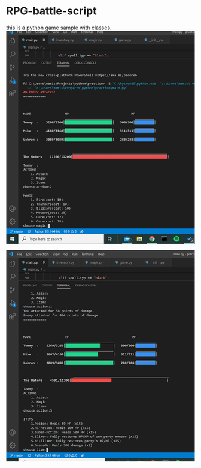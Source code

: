 # RPG-battle-script
this is a python game sample with classes.
![alt text](https://github.com/mamistom8/RPG-battle-script/blob/master/pictures/pic1.png?raw=true)

![alt text](https://github.com/mamistom8/RPG-battle-script/blob/master/pictures/pic2.png?raw=true)

